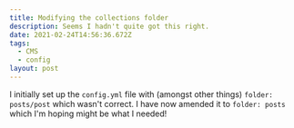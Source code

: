 ```yaml
---
title: Modifying the collections folder
description: Seems I hadn't quite got this right.
date: 2021-02-24T14:56:36.672Z
tags:
  - CMS
  - config
layout: post
---
```

I initially set up the `config.yml` file with (amongst other things) `folder: posts/post` which wasn't correct. I have now amended it to `folder: posts` which I'm hoping might be what I needed!